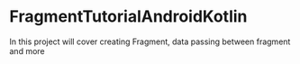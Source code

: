 # FragmentTutorialAndroidKotlin
In this project will cover creating Fragment, data passing between fragment and more

